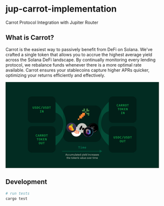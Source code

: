# jup-carrot-implementation

Carrot Protocol Integration with Jupiter Router

## What is Carrot?

Carrot is the easiest way to passively benefit from DeFi on Solana. We've crafted a single token that allows you to accrue the highest average yield across the Solana DeFi landscape. By continually monitoring every lending protocol, we rebalance funds whenever there is a more optimal rate available. Carrot ensures your stablecoins capture higher APRs quicker, optimizing your returns efficiently and effectively.

![Carrot Overview](carrot-overview.png)

## Development

```bash
# run tests
cargo test
```